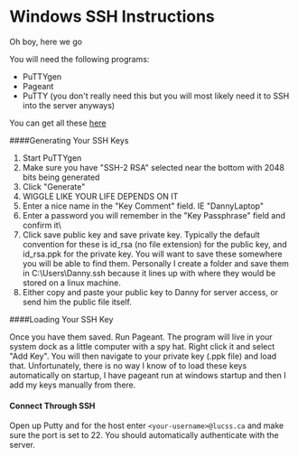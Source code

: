 Windows SSH Instructions
========================

Oh boy, here we go

You will need the following programs:

 - PuTTYgen
 - Pageant
 - PuTTY (you don't really need this but you will most likely need it to SSH into the server anyways)

You can get all these [here](http://www.chiark.greenend.org.uk/~sgtatham/putty/download.html)

####Generating Your SSH Keys

1.  Start PuTTYgen
2.  Make sure you have "SSH-2 RSA" selected near the bottom with 2048 bits being generated
3.  Click "Generate"
4.  WIGGLE LIKE YOUR LIFE DEPENDS ON IT
5.  Enter a nice name in the "Key Comment" field. IE "DannyLaptop"
6.  Enter a password you will remember in the "Key Passphrase" field and confirm it\
7.  Click save public key and save private key. Typically the default convention for these is id_rsa (no file extension) for the public key, and id_rsa.ppk for the private key. You will want to save these somewhere you will be able to find them. Personally I create a folder and save them in C:\Users\Danny\.ssh because it lines up with where they would be stored on a linux machine.
8. Either copy and paste your public key to Danny for server access, or send him the public file itself.

####Loading Your SSH Key

Once you have them saved. Run Pageant. The program will live in your system dock as a little computer with a spy hat. Right click it and select "Add Key". You will then navigate to your private key (.ppk file) and load that. Unfortunately, there is no way I know of to load these keys automatically on startup, I have pageant run at windows startup and then I add my keys manually from there. 

#### Connect Through SSH

Open up Putty and for the host enter `<your-username>@lucss.ca` and make sure the port is set to 22. You should automatically authenticate with the server.

